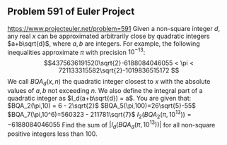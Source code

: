 ## Problem 591 of Euler Project 
https://www.projecteuler.net/problem=591
Given a non-square integer $d$, any real $x$ can be approximated arbitrarily close by quadratic integers $a+b\sqrt{d}$, where $a,b$ are integers. For example, the following inequalities approximate $\pi$ with precision $10^{-13}$:
$$4375636191520\sqrt{2}-6188084046055 < \pi < 721133315582\sqrt{2}-1019836515172 $$ 
We call $BQA_d(x,n)$ the quadratic integer closest to $x$ with the absolute values of $a,b$ not exceeding $n$. We also define the integral part of a quadratic integer as $I_d(a+b\sqrt{d}) = a$.
You are given that:
$BQA_2(\pi,10) = 6 - 2\sqrt{2}$
$BQA_5(\pi,100)=26\sqrt{5}-55$
$BQA_7(\pi,10^6)=560323 - 211781\sqrt{7}$
$I_2(BQA_2(\pi,10^{13}))=-6188084046055$
Find the sum of $|I_d(BQA_d(\pi,10^{13}))|$ for all  non-square positive integers less than 100.